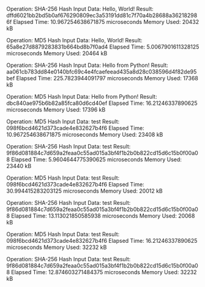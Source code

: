 
Operation: SHA-256 Hash
Input Data: Hello, World!
Result: dffd6021bb2bd5b0af676290809ec3a53191dd81c7f70a4b28688a362182986f
Elapsed Time: 10.967254638671875 microseconds
Memory Used: 20432 kB

Operation: MD5 Hash
Input Data: Hello, World!
Result: 65a8e27d8879283831b664bd8b7f0ad4
Elapsed Time: 5.0067901611328125 microseconds
Memory Used: 20464 kB

Operation: SHA-256 Hash
Input Data: Hello from Python!
Result: aa061cb783dd84e0140bfc69c4e4fcaefeead435a8d28c038596d4f82de95bef
Elapsed Time: 225.7823944091797 microseconds
Memory Used: 17368 kB

Operation: MD5 Hash
Input Data: Hello from Python!
Result: dbc840ae975b6b82a85fca80d6cd40ef
Elapsed Time: 16.21246337890625 microseconds
Memory Used: 17396 kB

Operation: MD5 Hash
Input Data: test
Result: 098f6bcd4621d373cade4e832627b4f6
Elapsed Time: 10.967254638671875 microseconds
Memory Used: 23408 kB

Operation: SHA-256 Hash
Input Data: test
Result: 9f86d081884c7d659a2feaa0c55ad015a3bf4f1b2b0b822cd15d6c15b0f00a08
Elapsed Time: 5.9604644775390625 microseconds
Memory Used: 23440 kB

Operation: MD5 Hash
Input Data: test
Result: 098f6bcd4621d373cade4e832627b4f6
Elapsed Time: 30.994415283203125 microseconds
Memory Used: 20012 kB

Operation: SHA-256 Hash
Input Data: test
Result: 9f86d081884c7d659a2feaa0c55ad015a3bf4f1b2b0b822cd15d6c15b0f00a08
Elapsed Time: 13.113021850585938 microseconds
Memory Used: 20068 kB

Operation: MD5 Hash
Input Data: test
Result: 098f6bcd4621d373cade4e832627b4f6
Elapsed Time: 16.21246337890625 microseconds
Memory Used: 32232 kB

Operation: SHA-256 Hash
Input Data: test
Result: 9f86d081884c7d659a2feaa0c55ad015a3bf4f1b2b0b822cd15d6c15b0f00a08
Elapsed Time: 12.874603271484375 microseconds
Memory Used: 32232 kB
